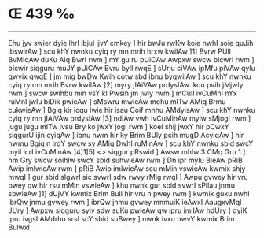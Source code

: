 # Œ 439 ‰
---
Ehu jyv swier dyie lhrI ibjul ijvY cmkey ] hir bwJu rwKw koie nwhI
soie quJih ibswirAw ] scu khY nwnku cyiq ry mn mrih hrxw kwilAw ]1]
Bvrw PUil BvMiqAw duKu Aiq BwrI rwm ] mY gu ru pUiCAw Awpxw swcw
bIcwrI rwm ] bIcwir siqguru muJY pUiCAw Bvru bylI rwqE ] sUrju ciVAw
ipMfu piVAw qylu qwvix qwqE ] jm mig bwDw Kwih cotw sbd ibnu
byqwilAw ] scu khY nwnku cyiq ry mn mrih Bvrw kwilAw ]2] myry
jIAiVAw prdysIAw ikqu pvih jMjwly rwm ] swcw swihbu min vsY kI
Pwsih jm jwly rwm ] mCulI ivCuMnI nYx ruMnI jwlu biDik pwieAw ] sMswru
mwieAw mohu mITw AMiq Brmu cukwieAw ] Bgiq kir icqu lwie hir isau
Coif mnhu AMdyisAw ] scu khY nwnku cyiq ry mn jIAiVAw prdysIAw ]3]
ndIAw vwh ivCuMinAw mylw sMjogI rwm ] jugu jugu mITw ivsu Bry ko jwxY jogI
rwm ] koeI shij jwxY hir pCwxY siqgurU ijin cyiqAw ] ibnu nwm hir ky
Brim BUly pcih mugD AcyiqAw ] hir nwmu Bgiq n irdY swcw sy AMiq
DwhI ruMinAw ] scu khY nwnku sbid swcY myil icrI ivCuMinAw ]4]1]5]
<> siqgur pRswid ] Awsw mhlw 3 CMq Gru 1 ] hm Gry swcw soihlw
swcY sbid suhwieAw rwm ] Dn ipr mylu BieAw pRiB Awip imlwieAw rwm
] pRiB Awip imlwieAw scu mMin vswieAw kwmix shjy mwqI ] gur sbid
sIgwrI sic svwrI sdw rwvy rMig rwqI ] Awpu gvwey hir vru pwey qw hir
rsu mMin vswieAw ] khu nwnk gur sbid svwrI sPilau jnmu sbwieAw
]1] dUjVY kwmix Brim BulI hir vru n pwey rwm ] kwmix guxu nwhI
ibrQw jnmu gvwey rwm ] ibrQw jnmu gvwey mnmuiK ieAwxI AaugxvMqI
JUry ] Awpxw siqguru syiv sdw suKu pwieAw qw ipru imilAw hdUry ] dyiK
ipru ivgsI AMdrhu srsI scY sbid suBwey ] nwnk ivxu nwvY kwmix Brim
BulwxI
####
